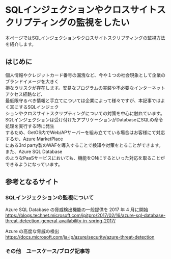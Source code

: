 # SQLインジェクションやクロスサイトスクリプティングの監視をしたい

本ページではSQLインジェクションやクロスサイトスクリプティングの監視方法を紹介します。  

## はじめに
個人情報やクレジットカード番号の漏洩など、今や１つの社会現象として企業のブランドイメージを大きく  
損なうリスクが存在します。安易なプログラムの実装や不必要なインターネットアクセス経路など、  
最低限守るべき情報と手立てについては企業によって様々ですが、本記事ではよく耳にするSQLインジェク  
ションやクロスサイトスクリプティングについての対策を中心に触れています。  
SQLインジェクションは受け付けたアプリケーションがDatabaseにSQLの命令処理を実行する時に発生  
するため、GetOS内でWeb/APサーバーを組み立てている場合はお客様にて対応するか、Azure MarketPlace  
にある3rd party製のWAFを導入することで検知や対策をとることができます。また、Azure SQL Database  
のようなPaaSサービスにおいても、機能をONにするといった対応を取ることができるようになっています。  

## 参考となるサイト

### SQLインジェクションの監視について
Azure SQL Database の脅威検出機能の一般提供を 2017 年 4 月に開始  
https://blogs.technet.microsoft.com/jpitpro/2017/02/16/azure-sql-database-threat-detection-general-availability-in-spring-2017/

Azure の高度な脅威の検出  
https://docs.microsoft.com/ja-jp/azure/security/azure-threat-detection

### その他　ユースケース/ブログ記事等


